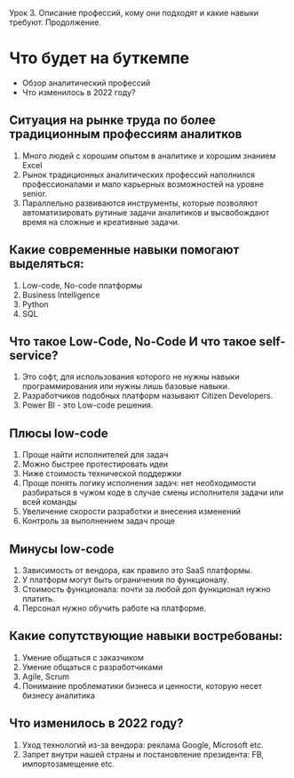 Урок 3. Описание профессий, кому они подходят и какие навыки требуют. Продолжение.

# Что будет на буткемпе

+ Обзор аналитический профессий
+ Что изменилось в 2022 году?

## Ситуация на рынке труда по более традиционным профессиям аналитков

1. Много людей с хорошим опытом в аналитике и хорошим знанием Excel
2. Рынок традиционных аналитических профессий наполнился профессионалами и мало карьерных возможностей на уровне senior.
3. Параллельно развиваются инструменты, которые позволяют автоматизировать рутиные задачи аналитиков и высвобождают время на сложные и креативные задачи.

## Какие современные навыки помогают выделяться:

1. Low-code, No-code платформы
2. Business Intelligence
3. Python
4. SQL

## Что такое Low-Code, No-Code И что такое self-service?

1. Это софт, для использования которого не нужны навыки программирования или нужны лишь базовые навыки.
2. Разработчиков подобных платформ называют Citizen Developers.
3. Power BI - это Low-code решения.

## Плюсы low-code

1. Проще найти исполнителей для задач
2. Можно быстрее протестировать идеи
3. Ниже стоимость технической поддержки
4. Проще понять логику исполнения задач: нет необходимости разбираться в чужом коде в случае смены исполнителя задачи или всей команды
5. Увеличение скорости разработки и внесения изменений
6. Контроль за выполнением задач проще

## Минусы low-code

1. Зависимость от вендора, как правило это SaaS платформы.
2. У платформ могут быть ограничения по функционалу.
3. Стоимость функционала: почти за любой доп функционал нужно платить.
4. Персонал нужно обучить работе на платформе.

## Какие сопутствующие навыки востребованы:

1. Умение общаться с заказчиком
2. Умение общаться с разработчиками
3. Agile, Scrum 
4. Понимание проблематики бизнеса и ценности, которую несет бизнесу аналитика

## Что изменилось в 2022 году?

1. Уход технологий из-за вендора: реклама Google, Microsoft etc.
2. Запрет внутри нашей страны и постановление президента: FB, импортозамещение etc.


